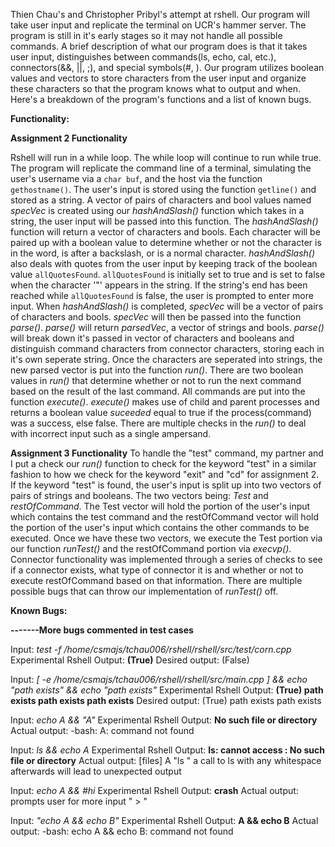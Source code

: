 Thien Chau's and Christopher Pribyl's attempt at rshell. 
Our program will take user input and replicate the terminal on UCR's hammer server. 
The program is still in it's early stages so it may not handle all possible commands. 
A brief description of what our program does is that it takes user input, distinguishes between commands(ls, echo, cal, etc.), connectors(&&, ||, ;), and special symbols(#, \). 
Our program utilizes boolean values and vectors to store characters from the user input and organize these characters so that the program knows what to output and when. 
Here's a breakdown of the program's functions and a list of known bugs.

**Functionality:**

**Assignment 2 Functionality**

Rshell will run in a while loop. The while loop will continue to run while true.
The program will replicate the command line of a terminal, simulating the user's username via a `char buf`, and the host via the function `gethostname()`. 
The user's input is stored using the function `getline()` and stored as a string. 
A vector of pairs of characters and bool values named *specVec* is created using our *hashAndSlash()* function which takes in a string, 
the user input will be passed into this function. 
The *hashAndSlash()* function will return a vector of characters and bools. 
Each character will be paired up with a boolean value to determine whether or not the character is in the word, is after a backslash, or is a normal character. 
*hashAndSlash()* also deals with quotes from the user input by keeping track of the boolean value `allQuotesFound`. 
`allQuotesFound` is initially set to true and is set to false when the character '"' appears in the string. 
If the string's end has been reached while `allQuotesFound` is false, the user is prompted to enter more input.
 When *hashAndSlash()* is completed, *specVec* will be a vector of pairs of characters and bools. 
*specVec* will then be passed into the function *parse()*. *parse()* will return *parsedVec*, a vector of strings and bools. 
*parse()* will break down it's passed in vector of characters and booleans and distinguish command characters from connector characters, 
storing each in it's own seperate string. 
Once the characters are seperated into strings, the new parsed vector is put into the function *run()*. 
There are two boolean values in *run()* that determine whether or not to run the next command based on the result of the last command. 
All commands are put into the function *execute()*. 
*execute()* makes use of child and parent processes and returns a boolean value *suceeded* equal to true if the process(command) was a success, else false. 
There are multiple checks in the *run()* to deal with incorrect input such as a single ampersand.

**Assignment 3 Functionality**
To handle the "test" command, my partner and I put a check our *run()* function to check for the keyword "test" in a
 similar fashion to how we check for the keyword "exit" and "cd" for assignment 2. 
If the keyword "test" is found, the user's input is split up into two vectors of pairs of strings and booleans. 
The two vectors being: *Test* and *restOfCommand*. 
The Test vector will hold the portion of the user's input which contains the test command and 
the restOfCommand vector will hold the portion of the user's input which contains the other commands to be executed. 
Once we have these two vectors, we execute the Test portion via our function *runTest()* and the restOfCommand portion via *execvp()*.
Connector functionality was implemented through a series of checks to see if a connector exists, what type of connector it is and whether
or not to execute restOfCommand based on that information.
There are multiple possible bugs that can throw our implementation of *runTest()* off.

**Known Bugs:**

**-------More bugs commented in test cases**

Input: *test -f /home/csmajs/tchau006/rshell/rshell/src/test/corn.cpp*
Experimental Rshell Output:
**(True)**
Desired output:
(False)

Input: *[ -e /home/csmajs/tchau006/rshell/rshell/src/main.cpp ] && echo "path exists" && echo "path exists"*
Experimental Rshell Output:
**(True)
path exists
path exists
path exists**
Desired output:
(True)
path exists
path exists


Input: *echo A && <ENTER> "A"*
Experimental Rshell Output: **No such file or directory**
Actual output: -bash: A: command not found


Input: *ls && echo A*
Experimental Rshell Output: **ls: cannot access : No such file or directory**
Actual output: [files]
				A
			"ls " a call to ls with any whitespace afterwards will lead to unexpected output


Input: *echo A && #hi*
Experimental Rshell Output: **crash**
Actual output: prompts user for more input " > "

Input: *"echo A && echo B"*
Experimental Rshell Output: **A && echo B**
Actual output: -bash: echo A && echo B: command not found
